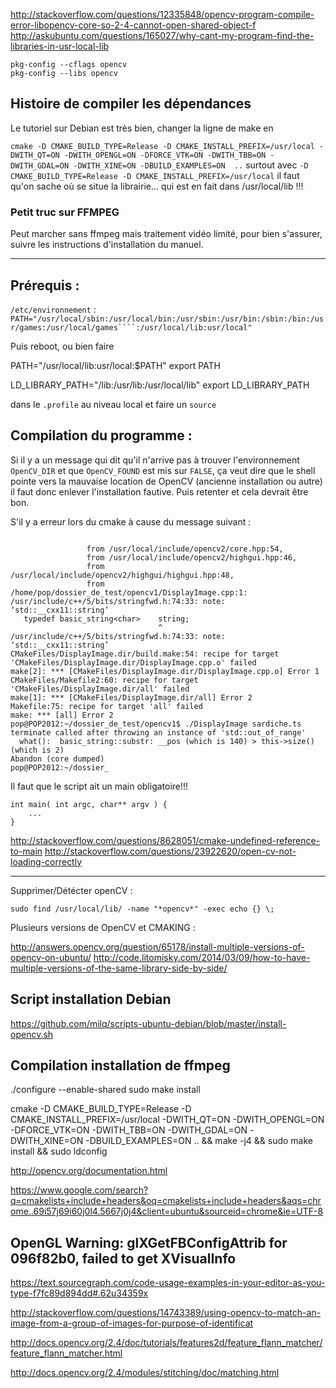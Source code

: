 http://stackoverflow.com/questions/12335848/opencv-program-compile-error-libopencv-core-so-2-4-cannot-open-shared-object-f
http://askubuntu.com/questions/165027/why-cant-my-program-find-the-libraries-in-usr-local-lib

```
pkg-config --cflags opencv
pkg-config --libs opencv
```

Histoire de compiler les dépendances
--------------------------------------------------

Le tutoriel sur Debian est très bien, changer la ligne de make en 

``cmake -D CMAKE_BUILD_TYPE=Release -D CMAKE_INSTALL_PREFIX=/usr/local -DWITH_QT=ON -DWITH_OPENGL=ON -DFORCE_VTK=ON -DWITH_TBB=ON -DWITH_GDAL=ON -DWITH_XINE=ON -DBUILD_EXAMPLES=ON  ..`` surtout avec ``-D CMAKE_BUILD_TYPE=Release -D CMAKE_INSTALL_PREFIX=/usr/local`` il faut qu'on sache où se situe la librairie... qui est en fait dans /usr/local/lib !!!

### Petit truc sur FFMPEG
Peut marcher sans ffmpeg mais traitement vidéo limité, pour bien s'assurer, suivre les instructions d'installation du manuel.

---


Prérequis :
-----------------------

``/etc/environnement`` :
``PATH="/usr/local/sbin:/usr/local/bin:/usr/sbin:/usr/bin:/sbin:/bin:/usr/games:/usr/local/games````:/usr/local/lib:usr/local"``


Puis reboot, ou bien faire

PATH="/usr/local/lib:usr/local:$PATH"
export PATH

LD_LIBRARY_PATH="/lib:/usr/lib:/usr/local/lib"
export LD_LIBRARY_PATH


dans le ``.profile`` au niveau local et faire un ``source``

Compilation du programme :
-----------------------------------------

Si il y a un message qui dit qu'il n'arrive pas à trouver l'environnement ``OpenCV_DIR`` et que ``OpenCV_FOUND`` est mis sur ``FALSE``, ça veut dire que le shell pointe vers la mauvaise location de OpenCV (ancienne installation ou autre) il faut donc enlever l'installation fautive. Puis retenter et cela devrait être bon.

S'il y a erreur lors du cmake à cause du message suivant : 

````

                 from /usr/local/include/opencv2/core.hpp:54,
                 from /usr/local/include/opencv2/highgui.hpp:46,
                 from /usr/local/include/opencv2/highgui/highgui.hpp:48,
                 from /home/pop/dossier_de_test/opencv1/DisplayImage.cpp:1:
/usr/include/c++/5/bits/stringfwd.h:74:33: note:   ‘std::__cxx11::string’
   typedef basic_string<char>    string;   
                                 ^
/usr/include/c++/5/bits/stringfwd.h:74:33: note:   ‘std::__cxx11::string’
CMakeFiles/DisplayImage.dir/build.make:54: recipe for target 'CMakeFiles/DisplayImage.dir/DisplayImage.cpp.o' failed
make[2]: *** [CMakeFiles/DisplayImage.dir/DisplayImage.cpp.o] Error 1
CMakeFiles/Makefile2:60: recipe for target 'CMakeFiles/DisplayImage.dir/all' failed
make[1]: *** [CMakeFiles/DisplayImage.dir/all] Error 2
Makefile:75: recipe for target 'all' failed
make: *** [all] Error 2
pop@POP2012:~/dossier_de_test/opencv1$ ./DisplayImage sardiche.ts 
terminate called after throwing an instance of 'std::out_of_range'
  what():  basic_string::substr: __pos (which is 140) > this->size() (which is 2)
Abandon (core dumped)
pop@POP2012:~/dossier_
````

Il faut que le script ait un main obligatoire!!!

```
int main( int argc, char** argv ) {
    ...
}
```

http://stackoverflow.com/questions/8628051/cmake-undefined-reference-to-main
http://stackoverflow.com/questions/23922620/open-cv-not-loading-correctly

------

Supprimer/Détécter openCV : 

``sudo find /usr/local/lib/ -name "*opencv*" -exec echo {} \;``

Plusieurs versions de OpenCV et CMAKING : 

http://answers.opencv.org/question/65178/install-multiple-versions-of-opencv-on-ubuntu/
http://code.litomisky.com/2014/03/09/how-to-have-multiple-versions-of-the-same-library-side-by-side/

Script installation Debian
-----------------------

https://github.com/milq/scripts-ubuntu-debian/blob/master/install-opencv.sh

Compilation installation de ffmpeg
-------------------------------

./configure --enable-shared
sudo make install


cmake -D CMAKE_BUILD_TYPE=Release -D CMAKE_INSTALL_PREFIX=/usr/local -DWITH_QT=ON -DWITH_OPENGL=ON -DFORCE_VTK=ON -DWITH_TBB=ON -DWITH_GDAL=ON -DWITH_XINE=ON -DBUILD_EXAMPLES=ON  .. && make -j4 && sudo make install && sudo ldconfig

http://opencv.org/documentation.html

https://www.google.com/search?q=cmakelists+include+headers&oq=cmakelists+include+headers&aqs=chrome..69i57j69i60j0l4.5667j0j4&client=ubuntu&sourceid=chrome&ie=UTF-8

OpenGL Warning: glXGetFBConfigAttrib for 096f82b0, failed to get XVisualInfo
-------------------------------------------------

https://text.sourcegraph.com/code-usage-examples-in-your-editor-as-you-type-f7fc89d894dd#.62u34359x

http://stackoverflow.com/questions/14743389/using-opencv-to-match-an-image-from-a-group-of-images-for-purpose-of-identificat

http://docs.opencv.org/2.4/doc/tutorials/features2d/feature_flann_matcher/feature_flann_matcher.html

http://docs.opencv.org/2.4/modules/stitching/doc/matching.html
